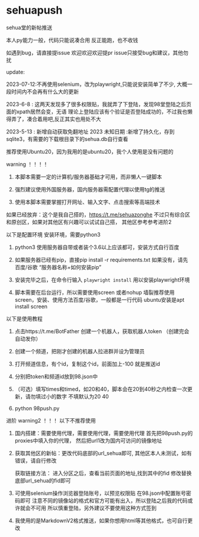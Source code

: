 # sehuapush
sehua堂的新帖推送

本人py能力一般，代码只能说凑合用
反正能跑，也不收钱

如遇到bug，请直接提issue
欢迎欢迎欢迎提pr
issue只接受bug和建议，其他勿扰


update:

2023-07-12:不再使用selenium，改为playwright,只能说安装简单了不少, 大概一段时间内不会再有什么大的更新

2023-6-8 :  这两天发现多了很多权限贴，我就弄了下登陆，发现98堂登陆之后页面的xpath居然会变，无语
            理论上登陆应该有个验证是否登陆成功的，不过我也懒得弄了，凑合着用吧,反正其实也用处不大

2023-5-13 : 新增自动获取免翻地址
2023 未知日期 :新增了持久化，存到sqlite3，有需要的下载根目录下的sehua.db自行查看


推荐使用Ubuntu20，因为我用的是ubuntu20，我个人使用是没有问题的

warning ！！！！
1. 本脚本需要一定的计算机/服务器基础才可用，而非懒人一键脚本

2. 强烈建议使用外国服务器，国内服务器需配置代理以使用tg的推送

3. 使用本脚本需要掌握打开网址、输入文字、点击搜索等高端技术

如果已经放弃：这个是我自己搭的，https://t.me/sehuazonghe 不过只有综合区和原创区，如果对其他区有兴趣可以试试自己搭，
其他区参考参考进阶2


以下是配置环境
安装环境，需要python3

1. python3 使用服务器自带或者装个3.6以上应该都可，安装方式自行百度

2. 如果服务器已经有pip，直接pip install -r requirements.txt 
    如果没有，请先百度/谷歌 “服务器名称+如何安装pip”

3.  安装完毕之后，在命令行输入 `playwright install` 
    用以安装playwright环境

4. 脚本需要在后台运行，所以需要使用screen 或者nohup
    墙裂推荐使用screen，安装、使用方法百度/谷歌，一般都是一行代码
    ubuntu安装是apt install screen 

以下是使用教程
1. 点击https://t.me/BotFather 创建一个机器人，获取机器人token （创建完会自动发你）

2. 创建一个频道，把刚才创建的机器人拉进群并设为管理员

3. 打开频道信息，有个id，复制这个id，前面加上-100 就是推送id

4. 分别把token和频道id放到98.json中

5. （可选）填写times和timed，如20和40，脚本会在20到40秒之内检查一次更新，请勿填过小的数字
    不填默认为20 40

6. python 98push.py

进阶 
warning2 ！！！
以下不推荐使用

1. 国内搭建：需要使用代理，需要使用代理，需要使用代理
    首先把98push.py的proxies中填入你的代理，
    然后把url1改为国内可访问的镜像地址

2. 获取其他区的新帖：更改代码底部的url_sehua即可,
    其他区本人未测试，如有错误，请自行修改
    
    获取链接方法：
    进入分区之后，查看当前页面的地址,找到其中的fid
    修改替换底部url_sehua的fid即可

3. 可使用selenium操作浏览器登陆账号，以预览权限贴
    在98.json中配置账号密码即可
    注意不同的镜像站的格式和官方可能有出入，所以登陆之后我的代码或许就会不可用
    所以慎重登陆，另外建议不要使用这种方式签到

4. 我使用的是MarkdownV2格式推送，如果你想用html等其他格式，也可自行更改
